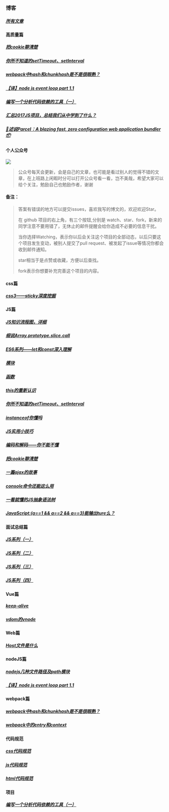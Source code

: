 ### 博客
##### [所有文章](https://github.com/laihuamin/JS-total/issues)
#### 高质量篇
##### [把cookie聊清楚](blog/cookie.md)
##### [你所不知道的setTimeout、setInterval](blog/定时器和计时器.md)
##### [webpack中hash和chunkhash是不是很眼熟？](blog/webpack中hash和chunkhash是不是很眼熟？.md)
##### [【译】node js event loop part 1.1](blog/【译】nodeJsEventLoopPart1.1.md)
##### [编写一个分析代码依赖的工具（一）](blog/编写一个分析代码依赖的工具（一）.md)
##### [汇总2017JS项目，总结我们从中学到了什么？](blog/汇总2017JS项目，总结我们从中学到了什么？.md)
##### [🚀述说Parcel：A blazing fast, zero configuration web application bundler 📦](https://github.com/laihuamin/JS-total/issues/30)

#### 个人公众号
![](http://laihuamin.oss-cn-beijing.aliyuncs.com/%E5%85%AC%E4%BC%97%E5%8F%B7%E4%BA%8C%E7%BB%B4%E7%A0%81.jpg)

> 公众号每天会更新，会是自己的文章，也可能是看过别人的觉得不错的文章，在上班路上闲暇时分可以打开公众号看一看，岂不美哉，希望大家可以给个关注，勉励自己也勉励作者，谢谢


#### 备注：

> 答案有错误的地方可以提交issues，喜欢我写的博文的，欢迎欢迎Star。
>
> 在 github 项目的右上角，有三个按钮,分别是 watch、star、fork，新来的同学注意不要用错了，无休止的邮件提醒会给你造成不必要的信息干扰。
>
> 当你选择Watching，表示你以后会关注这个项目的全部动态，以后只要这个项目发生变动，被别人提交了pull request、被发起了issue等情况你都会收到邮件通知。
>
> star相当于是点赞或收藏，方便以后查找。
> 
> fork表示你想要补充完善这个项目的内容。


#### css篇
##### [css3——sticky深度挖掘](blog/sticky你了解多少.md)
#### JS篇
##### [JS知识流程图，详细](blog/JS知识总揽.md)
##### [细说Array.prototype.slice.call](blog/细说Array.prototype.slice.call.md)
##### [ES6系列——let和const深入理解](blog/ES6系列——let和const深入理解.md)
##### [模块](blog/模块.md)
##### [函数](blog/函数.md)
##### [this的重新认识](blog/this的重新认识.md)
##### [你所不知道的setTimeout、setInterval](blog/定时器和计时器.md)
##### [instanceof你懂吗](blog/instanceof你懂吗.md)
##### [JS实用小技巧](blog/js的实用小技巧.md)
##### [编码和解码——你不能不懂](blog/编码与解码.md)
##### [把cookie聊清楚](blog/cookie.md)
##### [一篇ajax的故事](blog/ajax简述.md)
##### [console命令还能这么用](blog/console命令还能这么用.md)
##### [一看就懂的JS抽象语法树](blog/一看就懂的JS抽象语法树.md)
##### [JavaScript:(a==1 && a==2 && a==3)能输出ture么？](blog/JavaScript之a==1&&a==2&&a==3能输出ture么？.md)
#### 面试总结篇
##### [JS系列（一）](blog/JS系列（一）.md)
##### [JS系列（二）](blog/JS系列（二）.md)
##### [JS系列（三）](blog/JS系列（三）.md)
##### [JS系列（四）](blog/JS系列（四）.md)
#### Vue篇
##### [keep-alive](blog/keep-alive.md)
##### [vdom的vnode](blog/vdom的vnode.md)
#### Web篇
##### [Host文件是什么](blog/Host解析.md)
#### nodeJS篇
##### [nodejs几种文件路径及path模块](blog/nodejs几种文件路径及path模块.md)
##### [【译】node js event loop part 1.1](blog/【译】nodeJsEventLoopPart1.1.md)
#### webpack篇
##### [webpack中hash和chunkhash是不是很眼熟？](blog/webpack中hash和chunkhash是不是很眼熟？.md)
##### [webpack中的entry和context](blog/webpack中的entry和context.md)
#### 代码规范
##### [css代码规范](blog/css代码规范.md)
##### [js代码规范](blog/js代码规范.md)
##### [html代码规范](blog/html代码规范.md)
#### 项目
##### [编写一个分析代码依赖的工具（一）](blog/编写一个分析代码依赖的工具（一）.md)

